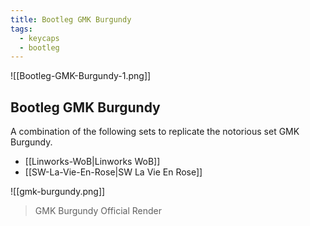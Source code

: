 ```yaml
---
title: Bootleg GMK Burgundy
tags:
  - keycaps
  - bootleg
---
```


![[Bootleg-GMK-Burgundy-1.png]]

## Bootleg GMK Burgundy

A combination of the following sets to replicate the notorious set GMK Burgundy.

- [[Linworks-WoB|Linworks WoB]]
- [[SW-La-Vie-En-Rose|SW La Vie En Rose]]

![[gmk-burgundy.png]]

> GMK Burgundy Official Render
